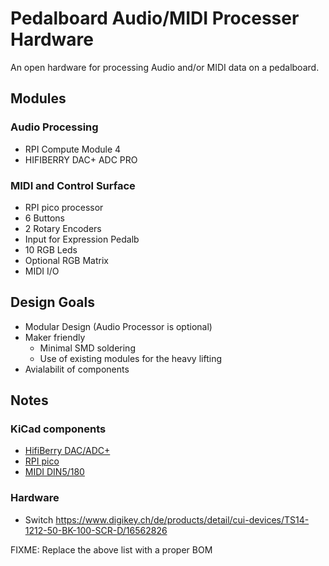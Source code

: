 # Pedalboard Audio/MIDI Processer Hardware

An open hardware for processing Audio and/or MIDI data on a pedalboard.

## Modules

### Audio Processing
- RPI Compute Module 4
- HIFIBERRY DAC+ ADC PRO

### MIDI and Control Surface
- RPI pico processor
- 6 Buttons
- 2 Rotary Encoders
- Input for Expression Pedalb
- 10 RGB Leds
- Optional RGB Matrix
- MIDI I/O

## Design Goals
- Modular Design (Audio Processor is optional)
- Maker friendly
  - Minimal SMD soldering
  - Use of existing modules for the heavy lifting
- Avialabilit of components

## Notes

### KiCad components

* [HifiBerry DAC/ADC+](https://github.com/hifiberry/kicad_template_dac_adc_stage)
* [RPI pico](https://github.com/ncarandini/KiCad-RP-Pico)
* [MIDI DIN5/180](https://github.com/nebs/eurocad)

### Hardware

* Switch https://www.digikey.ch/de/products/detail/cui-devices/TS14-1212-50-BK-100-SCR-D/16562826

FIXME: Replace the above list with a proper BOM
